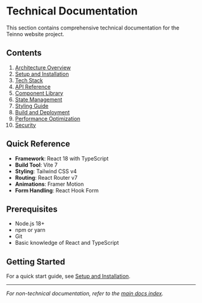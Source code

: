 # Technical Documentation

This section contains comprehensive technical documentation for the Teinno website project.

## Contents

1. [Architecture Overview](./01-Architecture-Overview.md)
2. [Setup and Installation](./02-Setup-Installation.md)
3. [Tech Stack](./03-Tech-Stack.md)
4. [API Reference](./04-API-Reference.md)
5. [Component Library](./05-Component-Library.md)
6. [State Management](./06-State-Management.md)
7. [Styling Guide](./07-Styling-Guide.md)
8. [Build and Deployment](./08-Build-Deployment.md)
9. [Performance Optimization](./09-Performance-Optimization.md)
10. [Security](./10-Security.md)

## Quick Reference

- **Framework**: React 18 with TypeScript
- **Build Tool**: Vite 7
- **Styling**: Tailwind CSS v4
- **Routing**: React Router v7
- **Animations**: Framer Motion
- **Form Handling**: React Hook Form

## Prerequisites

- Node.js 18+ 
- npm or yarn
- Git
- Basic knowledge of React and TypeScript

## Getting Started

For a quick start guide, see [Setup and Installation](./02-Setup-Installation.md).

---

*For non-technical documentation, refer to the [main docs index](../README.md).*
